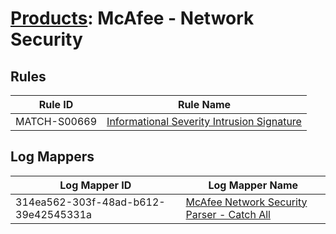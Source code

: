 # [Products](README.md): McAfee - Network Security

## Rules

|Rule ID|Rule Name|
|----|----|
|MATCH-S00669|[Informational Severity Intrusion Signature](../rules/MATCH-S00669.md)|


## Log Mappers

|Log Mapper ID|Log Mapper Name|
|----|----|
|314ea562-303f-48ad-b612-39e42545331a|[McAfee Network Security Parser - Catch All](../mappings/314ea562-303f-48ad-b612-39e42545331a.md)|


